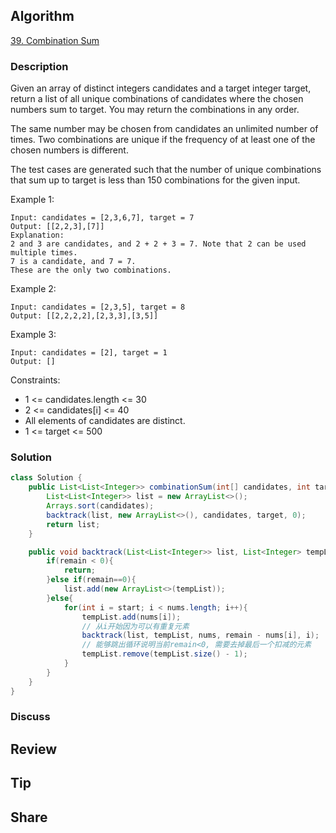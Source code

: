 ## Algorithm

[39. Combination Sum](https://leetcode.com/problems/combination-sum/)

### Description

Given an array of distinct integers candidates and a target integer target, return a list of all unique combinations of candidates where the chosen numbers sum to target. You may return the combinations in any order.

The same number may be chosen from candidates an unlimited number of times. Two combinations are unique if the frequency of at least one of the chosen numbers is different.

The test cases are generated such that the number of unique combinations that sum up to target is less than 150 combinations for the given input.


Example 1:

```
Input: candidates = [2,3,6,7], target = 7
Output: [[2,2,3],[7]]
Explanation:
2 and 3 are candidates, and 2 + 2 + 3 = 7. Note that 2 can be used multiple times.
7 is a candidate, and 7 = 7.
These are the only two combinations.
```

Example 2:

```
Input: candidates = [2,3,5], target = 8
Output: [[2,2,2,2],[2,3,3],[3,5]]
```

Example 3:

```
Input: candidates = [2], target = 1
Output: []
```

Constraints:

- 1 <= candidates.length <= 30
- 2 <= candidates[i] <= 40
- All elements of candidates are distinct.
- 1 <= target <= 500

### Solution

```java
class Solution {
    public List<List<Integer>> combinationSum(int[] candidates, int target) {
        List<List<Integer>> list = new ArrayList<>();
        Arrays.sort(candidates);
        backtrack(list, new ArrayList<>(), candidates, target, 0);
        return list;
    }

    public void backtrack(List<List<Integer>> list, List<Integer> tempList, int [] nums, int remain, int start){
        if(remain < 0){
            return;
        }else if(remain==0){
            list.add(new ArrayList<>(tempList));
        }else{
            for(int i = start; i < nums.length; i++){
                tempList.add(nums[i]);
                // 从i开始因为可以有重复元素
                backtrack(list, tempList, nums, remain - nums[i], i);
                // 能够跳出循环说明当前remain<0, 需要去掉最后一个扣减的元素
                tempList.remove(tempList.size() - 1);
            }
        }
    }
}
```

### Discuss

## Review


## Tip


## Share
